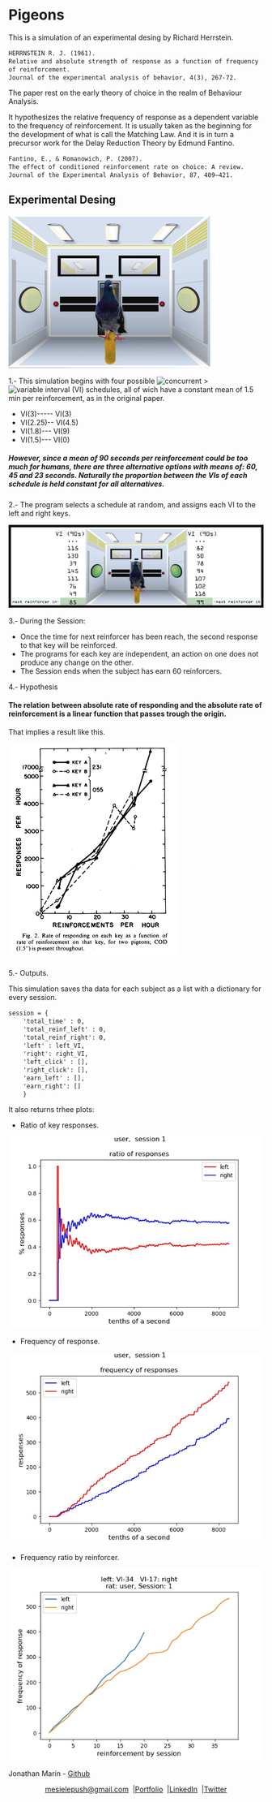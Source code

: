 # Pigeons
This is a simulation of an experimental desing by Richard Herrstein.
    
    HERRNSTEIN R. J. (1961).
    Relative and absolute strength of response as a function of frequency of reinforcement.
    Journal of the experimental analysis of behavior, 4(3), 267-72. 

The paper rest on the early theory of choice in the realm of Behaviour Analysis.

It hypothesizes the relative frequency of response as a dependent variable to the frequency of reinforcement. It is usually taken as the beginning for the development of what is call the Matching Law. And it is in turn a precursor work for the Delay Reduction Theory by Edmund Fantino.

    Fantino, E., & Romanowich, P. (2007).
    The effect of conditioned reinforcement rate on choice: A review.
    Journal of the Experimental Analysis of Behavior, 87, 409–421.


## Experimental Desing
![game caption](https://github.com/mesielepush/Pigeons/blob/master/img/for_readmd.png)

1.- This simulation begins with four possible ![concurrent >](https://en.wikipedia.org/wiki/Reinforcement#Concurrent_schedules) ![variable interval (VI) schedules](https://dictionary.apa.org/variable-interval-schedule), all of wich have a constant mean of 1.5 min per reinforcement, as in the original paper.

* VI(3)----- VI(3)
* VI(2.25)-- VI(4.5)
* VI(1.8)--- VI(9)
* VI(1.5)--- VI(0)

##### However, since a mean of 90 seconds per reinforcement could be too much for humans, there are three alternative options with means of: 60, 45 and 23 seconds. Naturally the proportion between the VIs of each schedule is held constant for all alternatives.

2.- The program selects a schedule at random, and assigns each VI to the left and right keys.

![game caption example](https://github.com/mesielepush/Pigeons/blob/master/img/for_readmd2.png)

3.- During the Session:
* Once the time for next reinforcer has been reach, the second response to that key will be reinforced.
* The programs for each key are independent, an action on one does not produce any change on the other.
* The Session ends when the subject has earn 60 reinforcers.

4.- Hypothesis

#### The relation between absolute rate of responding and the absolute rate of reinforcement is a linear function that passes trough the origin.

That implies a result like this.

[![graph](https://github.com/mesielepush/Pigeons/blob/master/img/matching_graph1.png)](https://www.ncbi.nlm.nih.gov/pmc/articles/PMC1404074/?page=2)

5.- Outputs.

This simulation saves tha data for each subject as a list with a dictionary for every session.

    session = {
        'total_time' : 0,
        'total_reinf_left' : 0,
        'total_reinf_right': 0,
        'left' : left_VI,
        'right': right_VI,
        'left_click' : [],
        'right_click': [],
        'earn_left' : [],
        'earn_right': []
        }

It also returns trhee plots:
* Ratio of key responses.

![graph](https://github.com/mesielepush/Pigeons/blob/master/img/for_readmd_5.jpg)

* Frequency of response.

![graph](https://github.com/mesielepush/Pigeons/blob/master/img/for_readmd_4.jpg)

* Frequency ratio by reinforcer.

![graph](https://github.com/mesielepush/Pigeons/blob/master/img/for_readmd_3.jpg)

Jonathan Marín - [Github](https://github.com/mesielepush)

</p>
<p align="center" style="display: flex; justify-content: center; align-items: center;">
    <a target="_blank" href="https://mail.google.com/mail/?view=cm&fs=1&tf=1&to=mesielepush@gmail.com">
      mesielepush@gmail.com
    </a> &nbsp; |
    <a target="_blank" href="https://github.com/mesielepush?tab=repositories">
       Portfolio
    </a> &nbsp; |
    <a target="_blank" href="https://www.linkedin.com/in/jonathan-nava-mar%C3%ADn-94659318b/">
      LinkedIn
    </a> &nbsp; |
    <a target="_blank" href="">
      Twitter
    </a>
</p>
